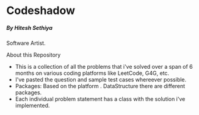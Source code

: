 # Codeshadow 
##### By *Hitesh Sethiya*
Software Artist. 


About this Repository
* This is a collection of all the problems that i've solved over a span of 6 months on various coding platforms like LeetCode, G4G, etc. 
* I've pasted the question and sample test cases whereever possible. 
* Packages: Based on the platform . DataStructure there are different packages.
* Each individual problem statement has a class with the solution i've implemented.
